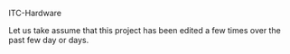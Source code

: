 ITC-Hardware

Let us take assume that this project has been edited a few times over the past few day or days.
